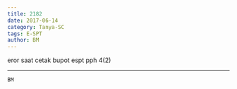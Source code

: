 ```yaml
---
title: 2182
date: 2017-06-14
category: Tanya-SC
tags: E-SPT
author: BM
---
```


eror saat cetak bupot espt pph 4(2)

---



`BM`
